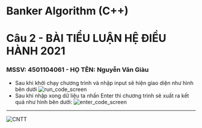 # Banker Algorithm (C++)
# Câu 2 - BÀI TIỂU LUẬN HỆ ĐIỀU HÀNH 2021
### MSSV: 4501104061 - HỌ TÊN: Nguyễn Văn Giàu

- Sau khi khởi chạy chương trình và nhập input sẽ hiện giao diện như hình bên dưới
![run_code_screen](https://user-images.githubusercontent.com/75024999/123809971-3ff0f600-d91c-11eb-9283-101bda7905f4.png)
- Sau khi nhập xong dữ liệu ta nhấn Enter thì chương trình sẽ xuất ra kết quả như hình bên dưới:
![enter_code_screen](https://user-images.githubusercontent.com/75024999/123811146-2ef4b480-d91d-11eb-8d0b-6121077023a0.png)

------------------------------------------------------------------------------------------------
![CNTT](https://user-images.githubusercontent.com/75024999/123789218-1e394400-d907-11eb-9565-726f3e5db306.png)


